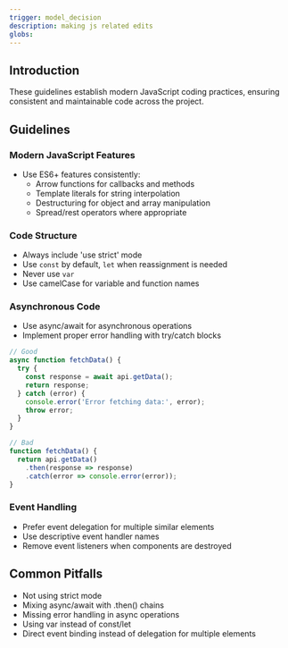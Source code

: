 ```yaml
---
trigger: model_decision
description: making js related edits
globs: 
---
```

## Introduction

These guidelines establish modern JavaScript coding practices, ensuring consistent and maintainable code across the project.

## Guidelines

### Modern JavaScript Features
- Use ES6+ features consistently:
  - Arrow functions for callbacks and methods
  - Template literals for string interpolation
  - Destructuring for object and array manipulation
  - Spread/rest operators where appropriate
  
### Code Structure
- Always include 'use strict' mode
- Use `const` by default, `let` when reassignment is needed
- Never use `var`
- Use camelCase for variable and function names

### Asynchronous Code
- Use async/await for asynchronous operations
- Implement proper error handling with try/catch blocks
```javascript
// Good
async function fetchData() {
  try {
    const response = await api.getData();
    return response;
  } catch (error) {
    console.error('Error fetching data:', error);
    throw error;
  }
}

// Bad
function fetchData() {
  return api.getData()
    .then(response => response)
    .catch(error => console.error(error));
}
```

### Event Handling
- Prefer event delegation for multiple similar elements
- Use descriptive event handler names
- Remove event listeners when components are destroyed

## Common Pitfalls
- Not using strict mode
- Mixing async/await with .then() chains
- Missing error handling in async operations
- Using var instead of const/let
- Direct event binding instead of delegation for multiple elements 